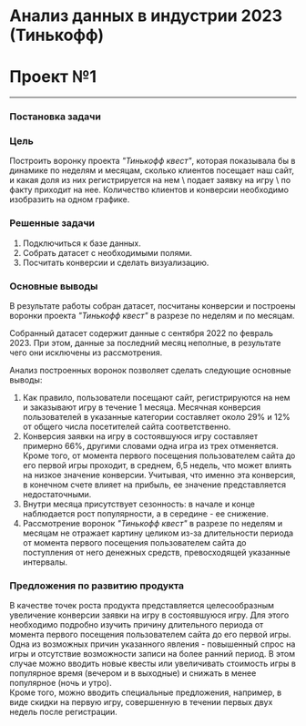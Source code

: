 # Анализ данных в индустрии 2023 (Тинькофф)
    
# Проект №1

***

### Постановка задачи

### Цель  
Построить воронку проекта *"Тинькофф квест"*, которая показывала бы в динамике по неделям и месяцам, сколько клиентов посещает наш сайт, и какая доля из них регистрируется на нем \ подает заявку на игру \ по факту приходит на нее.
Количество клиентов и конверсии необходимо изобразить на одном графике.

### Решенные задачи  

1. Подключиться к базе данных. 
1. Собрать датасет с необходимыми полями.
1. Посчитать конверсии и сделать визуализацию.

### Основные выводы

В результате работы собран датасет, посчитаны конверсии и построены воронки проекта *"Тинькофф квест"* в разрезе по неделям и по месяцам.

Собранный датасет содержит данные с сентября 2022 по февраль 2023.
При этом, данные за последний месяц неполные, в результате чего они исключены из рассмотрения.

Анализ построенных воронок позволяет сделать следующие основные выводы:

1. Как правило, пользователи посещают сайт, регистрируются на нем и заказывают игру в течение 1 месяца. Месячная конверсия пользователей в указанные категории составляет около 29% и 12% от общего числа посетителей сайта соответственно. 
1. Конверсия заявки на игру в состоявшуюся игру составляет примерно 66%, другими словами одна игра из трех отменяется. Кроме того, от момента первого посещения пользователем сайта до его первой игры проходит, в среднем, 6,5 недель, что может влиять на низкое значение конверсии. Учитывая, что именно эта конверсия, в конечном счете влияет на прибыль, ее значение представляется недостаточными.
1. Внутри месяца присутствует сезонность: в начале и конце наблюдается рост популярности, а в середине - ее снижение.
1. Рассмотрение воронок *"Тинькофф квест"* в разрезе по неделям и месяцам не отражает картину целиком из-за длительности периода от момента первого посещения пользователем сайта до поступления от него денежных средств, превосходящей указанные интервалы.

### Предложения по развитию продукта

В качестве точек роста продукта представляется целесообразным увеличение конверсии заявки на игру в состоявшуюся игру. 
Для этого необходимо подробно изучить причину длительного периода от момента первого посещения пользователем сайта до его первой игры.
Одна из возможных причин указанного явления - повышенный спрос на игры и отсутствие возможности записи на более ранний период. 
В этом случае можно вводить новые квесты или увеличивать стоимость игры в популярное время (вечером и в выходные) и снижать в менее популярное (ночь и утро).  
Кроме того, можно вводить специальные предложения, например, в виде скидки на первую игру, совершенную в течении первых двух недель после регистрации.